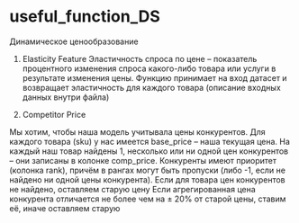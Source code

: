 # useful_function_DS

Динамическое ценообразование

1) Elasticity Feature 
Эластичность спроса по цене – показатель процентного изменения спроса какого-либо товара или услуги в результате изменения цены.
Функцию принимает на вход датасет и возвращает эластичность для каждого товара (описание входных данных внутри файла)

2) Competitor Price

Мы хотим, чтобы наша модель учитывала цены конкурентов. Для каждого товара (sku) у нас имеется base_price – наша текущая цена. На каждый наш товар найдены 1, несколько или ни одной цен конкурентов – они записаны в колонке comp_price. Конкуренты имеют приоритет (колонка rank), причём в рангах могут быть пропуски (либо -1, если не найдено ни одной цены конкурента).
Если для товара цен конкурентов не найдено, оставляем старую цену
Если агрегированная цена конкурента отличается не более чем на ± 20% от старой цены, ставим её, иначе оставляем старую
